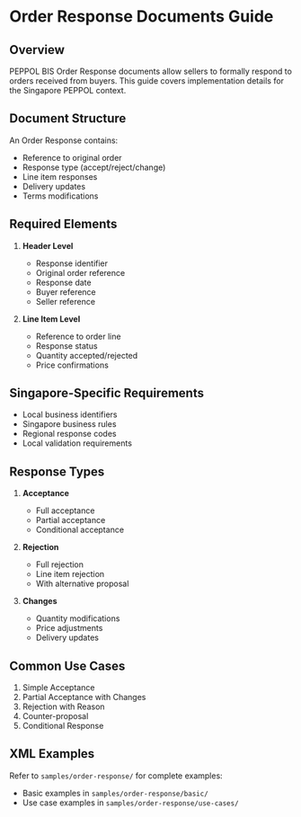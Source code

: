 # Order Response Documents Guide

## Overview
PEPPOL BIS Order Response documents allow sellers to formally respond to orders received from buyers. This guide covers implementation details for the Singapore PEPPOL context.

## Document Structure
An Order Response contains:
- Reference to original order
- Response type (accept/reject/change)
- Line item responses
- Delivery updates
- Terms modifications

## Required Elements
1. **Header Level**
   - Response identifier
   - Original order reference
   - Response date
   - Buyer reference
   - Seller reference

2. **Line Item Level**
   - Reference to order line
   - Response status
   - Quantity accepted/rejected
   - Price confirmations

## Singapore-Specific Requirements
- Local business identifiers
- Singapore business rules
- Regional response codes
- Local validation requirements

## Response Types
1. **Acceptance**
   - Full acceptance
   - Partial acceptance
   - Conditional acceptance

2. **Rejection**
   - Full rejection
   - Line item rejection
   - With alternative proposal

3. **Changes**
   - Quantity modifications
   - Price adjustments
   - Delivery updates

## Common Use Cases
1. Simple Acceptance
2. Partial Acceptance with Changes
3. Rejection with Reason
4. Counter-proposal
5. Conditional Response

## XML Examples
Refer to `samples/order-response/` for complete examples:
- Basic examples in `samples/order-response/basic/`
- Use case examples in `samples/order-response/use-cases/`
